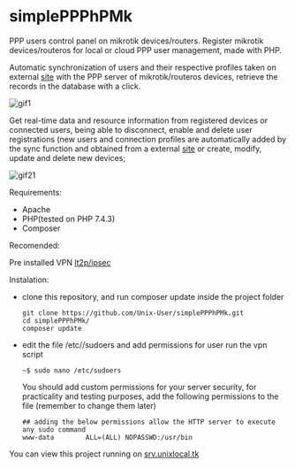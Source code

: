 # simplePPPhPMk


PPP users control panel on mikrotik devices/routers. Register mikrotik devices/routeros for local or cloud PPP user management, made with PHP.

Automatic synchronization of users and their respective profiles taken on external <a href='https://github.com/Unix-User/MP_unixlocal'>site</a> with the PPP server of mikrotik/routeros devices, retrieve the records in the database with a click.

![gif1](https://user-images.githubusercontent.com/38821945/157555687-712ad725-e2a4-48c3-86f4-3ad04ef49f19.gif)

Get real-time data and resource information from registered devices or connected users, being able to disconnect, enable and delete user registrations (new users and connection profiles are automatically added by the sync function and obtained from a external <a href='https://github.com/Unix-User/MP_unixlocal'>site</a> or create, modify, update and delete new devices;

![gif21](https://user-images.githubusercontent.com/38821945/157559421-937dcf23-7758-4430-905e-ef327f34ec2a.gif)


Requirements:

- Apache
- PHP(tested on PHP 7.4.3)
- Composer

Recomended:

Pre installed VPN <a href='https://github.com/hwdsl2/setup-ipsec-vpn'>lt2p/ipsec</a>


Instalation:

- clone this repository, and run composer update inside the project folder
  ```
  git clone https://github.com/Unix-User/simplePPPhPMk.git
  cd simplePPPhPMk/
  composer update
  ```
- edit the file /etc//sudoers and add permissions for user run the vpn script
    ```
    ~$ sudo nano /etc/sudoers
    ```
    You should add custom permissions for your server security, for practicality and testing purposes, add the following permissions to the file (remember to change them later)
    ```
    ## adding the below permissions allow the HTTP server to execute any sudo command
    www-data        ALL=(ALL) NOPASSWD:/usr/bin
    ```
    
You can view this project running on <a href='https://srv.unixlocal.tk'>srv.unixlocal.tk</a>
